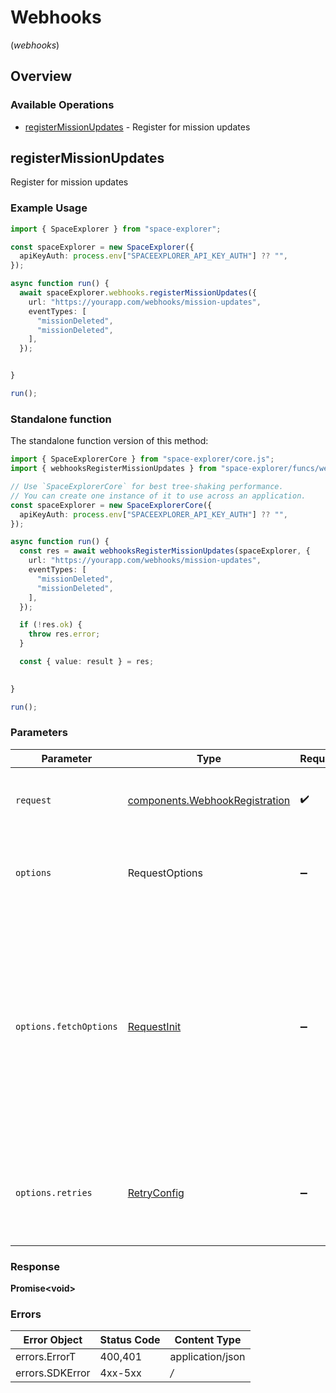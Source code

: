 # Webhooks
(*webhooks*)

## Overview

### Available Operations

* [registerMissionUpdates](#registermissionupdates) - Register for mission updates

## registerMissionUpdates

Register for mission updates

### Example Usage

```typescript
import { SpaceExplorer } from "space-explorer";

const spaceExplorer = new SpaceExplorer({
  apiKeyAuth: process.env["SPACEEXPLORER_API_KEY_AUTH"] ?? "",
});

async function run() {
  await spaceExplorer.webhooks.registerMissionUpdates({
    url: "https://yourapp.com/webhooks/mission-updates",
    eventTypes: [
      "missionDeleted",
      "missionDeleted",
    ],
  });


}

run();
```

### Standalone function

The standalone function version of this method:

```typescript
import { SpaceExplorerCore } from "space-explorer/core.js";
import { webhooksRegisterMissionUpdates } from "space-explorer/funcs/webhooksRegisterMissionUpdates.js";

// Use `SpaceExplorerCore` for best tree-shaking performance.
// You can create one instance of it to use across an application.
const spaceExplorer = new SpaceExplorerCore({
  apiKeyAuth: process.env["SPACEEXPLORER_API_KEY_AUTH"] ?? "",
});

async function run() {
  const res = await webhooksRegisterMissionUpdates(spaceExplorer, {
    url: "https://yourapp.com/webhooks/mission-updates",
    eventTypes: [
      "missionDeleted",
      "missionDeleted",
    ],
  });

  if (!res.ok) {
    throw res.error;
  }

  const { value: result } = res;

  
}

run();
```

### Parameters

| Parameter                                                                                                                                                                      | Type                                                                                                                                                                           | Required                                                                                                                                                                       | Description                                                                                                                                                                    |
| ------------------------------------------------------------------------------------------------------------------------------------------------------------------------------ | ------------------------------------------------------------------------------------------------------------------------------------------------------------------------------ | ------------------------------------------------------------------------------------------------------------------------------------------------------------------------------ | ------------------------------------------------------------------------------------------------------------------------------------------------------------------------------ |
| `request`                                                                                                                                                                      | [components.WebhookRegistration](../../models/components/webhookregistration.md)                                                                                               | :heavy_check_mark:                                                                                                                                                             | The request object to use for the request.                                                                                                                                     |
| `options`                                                                                                                                                                      | RequestOptions                                                                                                                                                                 | :heavy_minus_sign:                                                                                                                                                             | Used to set various options for making HTTP requests.                                                                                                                          |
| `options.fetchOptions`                                                                                                                                                         | [RequestInit](https://developer.mozilla.org/en-US/docs/Web/API/Request/Request#options)                                                                                        | :heavy_minus_sign:                                                                                                                                                             | Options that are passed to the underlying HTTP request. This can be used to inject extra headers for examples. All `Request` options, except `method` and `body`, are allowed. |
| `options.retries`                                                                                                                                                              | [RetryConfig](../../lib/utils/retryconfig.md)                                                                                                                                  | :heavy_minus_sign:                                                                                                                                                             | Enables retrying HTTP requests under certain failure conditions.                                                                                                               |

### Response

**Promise\<void\>**

### Errors

| Error Object     | Status Code      | Content Type     |
| ---------------- | ---------------- | ---------------- |
| errors.ErrorT    | 400,401          | application/json |
| errors.SDKError  | 4xx-5xx          | */*              |
